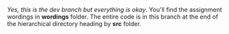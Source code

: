 *Yes, this is the dev branch but everything is okay*. You'll find the assignment wordings in **wordings** folder. The entire code is in this branch at the end of the hierarchical directory heading by **src** folder. 
